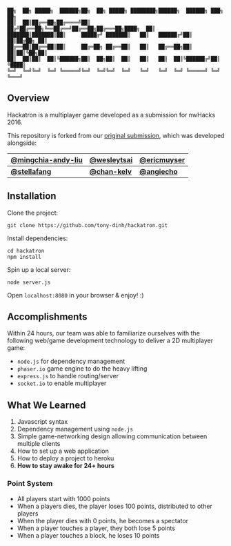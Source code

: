 ```
██╗  ██╗ █████╗  ██████╗██╗  ██╗ █████╗ ████████╗██████╗  ██████╗ ███╗   ██╗
██║  ██║██╔══██╗██╔════╝██║ ██╔╝██╔══██╗╚══██╔══╝██╔══██╗██╔═══██╗████╗  ██║
███████║███████║██║     █████╔╝ ███████║   ██║   ██████╔╝██║   ██║██╔██╗ ██║
██╔══██║██╔══██║██║     ██╔═██╗ ██╔══██║   ██║   ██╔══██╗██║   ██║██║╚██╗██║
██║  ██║██║  ██║╚██████╗██║  ██╗██║  ██║   ██║   ██║  ██║╚██████╔╝██║ ╚████║
╚═╝  ╚═╝╚═╝  ╚═╝ ╚═════╝╚═╝  ╚═╝╚═╝  ╚═╝   ╚═╝   ╚═╝  ╚═╝ ╚═════╝ ╚═╝  ╚═══╝
```
## Overview
Hackatron is a multiplayer game developed as a submission for nwHacks 2016.

This repository is forked from our [original submission](https://github.com/nwHacks2016/hackatron), which was developed alongside:

|[**@mingchia-andy-liu**](https://github.com/mingchia-andy-liu)|[@wesleytsai](https://github.com/wesleytsai)|[@ericmuyser](https://github.com/ericmuyser)|
|---------------------|---------------------|----------------------|
|[**@stellafang**](https://github.com/stellafang)|[**@chan-kelv**](https://github.com/chan-kelv)| [**@angiecho**](https://github.com/angiecho)|

## Installation
Clone the project:
```
git clone https://github.com/tony-dinh/hackatron.git
```

Install dependencies:
```
cd hackatron
npm install
```

Spin up a local server:
```
node server.js
```

Open `localhost:8080` in your browser & enjoy! :)

## Accomplishments
Within 24 hours, our team was able to familiarize ourselves with the following web/game development technology to deliver a 2D multiplayer game:
- `node.js` for dependency management
- `phaser.io` game engine to do the heavy lifting
- `express.js` to handle routing/server
- `socket.io` to enable multiplayer

## What We Learned
1. Javascript syntax
2. Dependency management using `node.js`
3. Simple game-networking design allowing communication between multiple clients
4. How to set up a web application
5. How to deploy a project to heroku
6. **How to stay awake for 24+ hours**

### Point System

* All players start with 1000 points
* When a players dies, the player loses 100 points, distributed to other players
* When the player dies with 0 points, he becomes a spectator
* When a player touches a player, they both lose 5 points
* When a player touches a block, he loses 10 points
